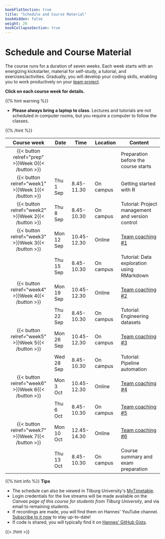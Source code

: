 ```yaml
---
bookFlatSection: true
title: "Schedule and Course Material"
bookHidden: false
weight: 20
bookCollapseSection: true
---
```



# Schedule and Course Material

The course runs for a duration of seven weeks. Each week starts with an energizing kickstarter, material for self-study, a tutorial, and exercises/activities. Gradually, you will develop your coding skills, enabling you to work productively on your [team project](../project).


__Click on each course week for details.__

<!--
The course consists of weekly modules, which will gradually develop your coding skills that will enable you to work productively on your team project.
-->

{{% hint warning %}}
- __Please always bring a laptop to class__. Lectures and  tutorials are not scheduled in computer rooms, but you require a computer to follow the classes.

{{% /hint %}}

Course week|Date|Time|Location|Content|
|:-:|---------|---------|-------------|--------------------|
|{{< button relref="prep" >}}Week 0{{< /button >}}  | | | | Preparation before the course starts   
|{{< button relref="week1" >}}Week 1{{< /button >}} |Thu 1 Sep | 8.45-11.30 | On campus | Getting started with R
|{{< button relref="week2" >}}Week 2{{< /button >}}|Thu 8 Sep | 8.45-10.30 | On campus | Tutorial: Project management and version control
|{{< button relref="week3" >}}Week 3{{< /button >}}|Mon 12 Sep | 10.45-12.30 | Online | [Team coaching #1](/docs/project/workplan)
|                              |Thu 15 Sep | 8.45-10.30 | On campus | Tutorial: Data exploration using RMarkdown
|{{< button relref="week4" >}}Week 4{{< /button >}}|Mon 19 Sep | 10.45-12.30 | Online | [Team coaching #2](/docs/project/workplan)
|                              |Thu 22 Sep | 8.45-10.30 | On campus | Tutorial: Engineering datasets
|{{< button relref="week5" >}}Week 5{{< /button >}}|Mon 26 Sep | 10.45-12.30 | On campus | [Team coaching #3](/docs/project/workplan)
|                              |Wed 28 Sep | 8.45-10.30 | On campus | Tutorial: Pipeline automation
|{{< button relref="week6" >}}Week 6{{< /button >}} |Mon 3 Oct  | 10.45-12.30 | Online | [Team coaching #4](/docs/project/workplan)
|                              |Thu 6 Oct  | 8.45-10.30 | On campus | [Team coaching #5](/docs/project/workplan)
|{{< button relref="week7" >}}Week 7{{< /button >}}  |Mon 10 Oct | 12.45-14.30 | Online | [Team coaching #6](/docs/project/workplan)
|                              |Thu 13 Oct | 8.45-10.30 | On campus | Course summary and exam preparation 

{{% hint info %}}
__Tips__
- The schedule can also be viewed in Tilburg University's [MyTimetable](https://rooster.uvt.nl).
- Login credentials for the live streams will be made available on the *Canvas page of this course for students from Tilburg University*, and via email to remaining students.
- If recordings are made, you will find them on Hannes' YouTube channel. [Subscribe to it now](http://www.youtube.com/c/hannesdatta?sub_confirmation=1) to stay up-to-date!
- If code is shared, you will typically find it on [Hannes' GitHub Gists](https://gist.github.com/hannesdatta).

{{< /hint >}}

